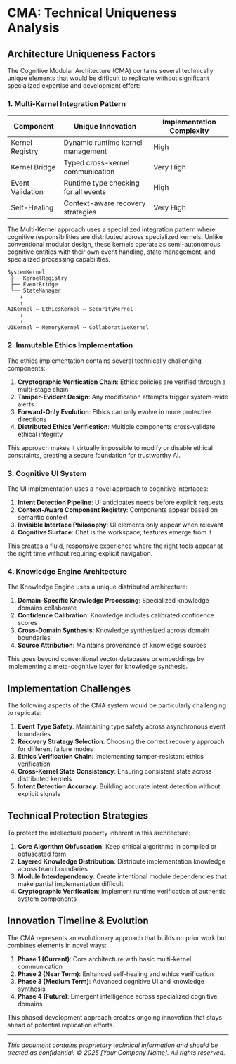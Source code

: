 
# CMA: Technical Uniqueness Analysis

## Architecture Uniqueness Factors

The Cognitive Modular Architecture (CMA) contains several technically unique elements that would be difficult to replicate without significant specialized expertise and development effort:

### 1. Multi-Kernel Integration Pattern

| Component | Unique Innovation | Implementation Complexity |
|-----------|-------------------|---------------------------|
| Kernel Registry | Dynamic runtime kernel management | High |
| Kernel Bridge | Typed cross-kernel communication | Very High |
| Event Validation | Runtime type checking for all events | High |
| Self-Healing | Context-aware recovery strategies | Very High |

The Multi-Kernel approach uses a specialized integration pattern where cognitive responsibilities are distributed across specialized kernels. Unlike conventional modular design, these kernels operate as semi-autonomous cognitive entities with their own event handling, state management, and specialized processing capabilities.

```
SystemKernel
 ├── KernelRegistry
 ├── EventBridge
 └── StateManager
    ↓
    ↑
AIKernel ↔ EthicsKernel ↔ SecurityKernel
    ↓
    ↑
UIKernel ↔ MemoryKernel ↔ CollaborativeKernel
```

### 2. Immutable Ethics Implementation

The ethics implementation contains several technically challenging components:

1. **Cryptographic Verification Chain**: Ethics policies are verified through a multi-stage chain
2. **Tamper-Evident Design**: Any modification attempts trigger system-wide alerts
3. **Forward-Only Evolution**: Ethics can only evolve in more protective directions
4. **Distributed Ethics Verification**: Multiple components cross-validate ethical integrity

This approach makes it virtually impossible to modify or disable ethical constraints, creating a secure foundation for trustworthy AI.

### 3. Cognitive UI System

The UI implementation uses a novel approach to cognitive interfaces:

1. **Intent Detection Pipeline**: UI anticipates needs before explicit requests
2. **Context-Aware Component Registry**: Components appear based on semantic context
3. **Invisible Interface Philosophy**: UI elements only appear when relevant
4. **Cognitive Surface**: Chat is the workspace; features emerge from it

This creates a fluid, responsive experience where the right tools appear at the right time without requiring explicit navigation.

### 4. Knowledge Engine Architecture

The Knowledge Engine uses a unique distributed architecture:

1. **Domain-Specific Knowledge Processing**: Specialized knowledge domains collaborate
2. **Confidence Calibration**: Knowledge includes calibrated confidence scores
3. **Cross-Domain Synthesis**: Knowledge synthesized across domain boundaries
4. **Source Attribution**: Maintains provenance of knowledge sources

This goes beyond conventional vector databases or embeddings by implementing a meta-cognitive layer for knowledge synthesis.

## Implementation Challenges

The following aspects of the CMA system would be particularly challenging to replicate:

1. **Event Type Safety**: Maintaining type safety across asynchronous event boundaries
2. **Recovery Strategy Selection**: Choosing the correct recovery approach for different failure modes
3. **Ethics Verification Chain**: Implementing tamper-resistant ethics verification
4. **Cross-Kernel State Consistency**: Ensuring consistent state across distributed kernels
5. **Intent Detection Accuracy**: Building accurate intent detection without explicit signals

## Technical Protection Strategies

To protect the intellectual property inherent in this architecture:

1. **Core Algorithm Obfuscation**: Keep critical algorithms in compiled or obfuscated form
2. **Layered Knowledge Distribution**: Distribute implementation knowledge across team boundaries
3. **Module Interdependency**: Create intentional module dependencies that make partial implementation difficult
4. **Cryptographic Verification**: Implement runtime verification of authentic system components

## Innovation Timeline & Evolution

The CMA represents an evolutionary approach that builds on prior work but combines elements in novel ways:

1. **Phase 1 (Current)**: Core architecture with basic multi-kernel communication
2. **Phase 2 (Near Term)**: Enhanced self-healing and ethics verification
3. **Phase 3 (Medium Term)**: Advanced cognitive UI and knowledge synthesis
4. **Phase 4 (Future)**: Emergent intelligence across specialized cognitive domains

This phased development approach creates ongoing innovation that stays ahead of potential replication efforts.

---

*This document contains proprietary technical information and should be treated as confidential. © 2025 [Your Company Name]. All rights reserved.*
